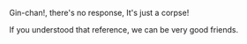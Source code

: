 Gin-chan!, there's no response, It's just a corpse!

If you understood that reference, we can be very good friends.